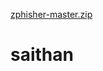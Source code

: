 [zphisher-master.zip](https://github.com/Killercool95/saithan/files/9175735/zphisher-master.zip)
# saithan

